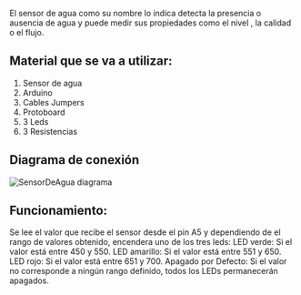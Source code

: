 El sensor de agua como su nombre lo indica detecta la presencia o ausencia de agua y puede medir sus propiedades
como el nivel , la calidad o el flujo.

## Material que se va a utilizar:
1. Sensor de agua
2. Arduino
3. Cables Jumpers
4. Protoboard
5. 3 Leds
6. 3 Resistencias
 
## Diagrama de conexión
![SensorDeAgua diagrama](https://github.com/user-attachments/assets/2c539ddc-cca4-4a5a-a1c7-cd915ddb15f8)




## Funcionamiento:
Se lee el valor que recibe el sensor desde el pin A5 y dependiendo de el rango de valores obtenido, encendera uno de los tres leds:
LED verde: Si el valor está entre 450 y 550.
LED amarillo: Si el valor está entre 551 y 650.
LED rojo: Si el valor está entre 651 y 700.
Apagado por Defecto:
Si el valor no corresponde a ningún rango definido, todos los LEDs permanecerán apagados.
